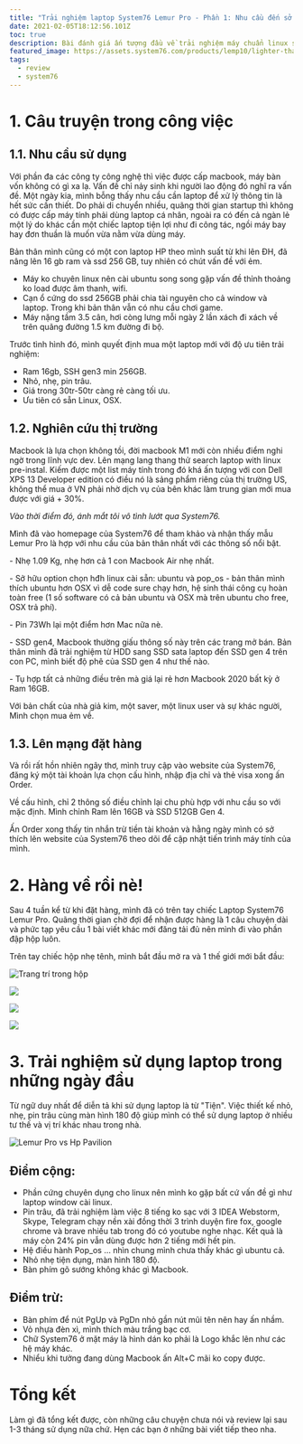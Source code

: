 ```yaml
---
title: "Trải nghiệm laptop System76 Lemur Pro - Phần 1: Nhu cầu đến sở hữu"
date: 2021-02-05T18:12:56.101Z
toc: true
description: Bài đánh giá ấn tượng đầu về trải nghiệm máy chuẩn linux system76
featured_image: https://assets.system76.com/products/lemp10/lighter-than-air.jpg
tags:
  - review
  - system76
---
```

# 1. Câu truyện trong công việc

## 1.1. Nhu cầu sử dụng

Với phần đa các công ty công nghệ thì việc được cấp macbook, máy bàn vốn không có gì xa lạ. Vấn đề chỉ nảy sinh khi người lao động đó nghĩ ra vấn đề. Một ngày kia, mình bỗng thấy nhu cầu cần laptop để xử lý thông tin là hết sức cần thiết. Do phải di chuyển nhiều, quãng thời gian startup thì không có được cấp máy tính phải dùng laptop cá nhân, ngoài ra có đến cả ngàn lẻ một lý do khác cần một chiếc laptop tiện lợi như đi công tác, ngồi máy bay hay đơn thuần là muốn vừa nằm vừa dùng máy.

Bản thân mình cũng có một con laptop HP theo mình suất từ khi lên ĐH, đã nâng lên 16 gb ram và ssd 256 GB, tuy nhiên có chút vấn đề với ẻm.

* Máy ko chuyên linux nên cài ubuntu song song gặp vấn đề thỉnh thoảng ko load được âm thanh, wifi.
* Cạn ổ cứng do ssd 256GB phải chia tài nguyên cho cả window và laptop. Trong khi bản thân vẫn có nhu cầu chơi game.
* Máy nặng tầm 3.5 cân, hơi còng lưng mỗi ngày 2 lần xách đi xách về trên quãng đường 1.5 km đường đi bộ.

Trước tình hình đó, mình quyết định mua một laptop mới với độ ưu tiên trải nghiệm:

* Ram 16gb, SSH gen3 min 256GB.
* Nhỏ, nhẹ, pin trâu.
* Giá trong 30tr-50tr càng rẻ càng tối ưu.
* Ưu tiên có sẵn Linux, OSX.

## 1.2. Nghiên cứu thị trường

Macbook là lựa chọn không tồi, đời macbook M1 mới còn nhiều điểm nghi ngờ trong lĩnh vực dev. Lên mạng lang thang thử search laptop with linux pre-instal. Kiếm được một list máy tính trong đó khá ấn tượng với con Dell XPS 13 Developer edition có điều nó là sảng phẩm riêng của thị trường US, không thể mua ở VN phải nhờ dịch vụ của bên khác làm trung gian mới mua được với giá + 30%.

*Vào thời điểm đó, ánh mắt tôi vô tình lướt qua System76.*

Mình đã vào homepage của System76 để tham khảo và nhận thấy mẫu Lemur Pro là hợp với nhu cầu của bản thân nhất với các thông số nổi bật.

\- Nhẹ 1.09 Kg, nhẹ hơn cả 1 con Macbook Air nhẹ nhất.

\- Sở hữu option chọn hđh linux cài sẵn: ubuntu và pop_os - bản thân mình thích ubuntu hơn OSX vì dễ code sure chạy hơn, hệ sinh thái công cụ hoàn toàn free (1 số software có cả bản ubuntu và OSX mà trên ubuntu cho free, OSX trả phí).

\- Pin 73Wh lại một điểm hơn Mac nữa nè.

\- SSD gen4, Macbook thường giấu thông số này trên các trang mở bán. Bản thân mình đã trải nghiệm từ HDD sang SSD sata laptop đến SSD gen 4 trên con PC, mình biết độ phê của SSD gen 4 như thế nào.

\- Tụ hợp tất cả những điều trên mà giá lại rẻ hơn Macbook 2020 bất kỳ ở Ram 16GB.

Với bản chất của nhà giả kim, một saver, một linux user và sự khác người, Mình chọn mua ẻm về.

## 1.3. Lên mạng đặt hàng

Và rồi rất hồn nhiên ngây thơ, mình truy cập vào website của System76, đăng ký một tài khoản lựa chọn cấu hình, nhập địa chỉ và thẻ visa xong ấn Order.

Về cấu hình, chỉ 2 thông số điều chỉnh lại chu phù hợp với nhu cầu so với mặc định. Mình chỉnh Ram lên 16GB và SSD 512GB Gen 4.

Ấn Order xong thấy tin nhắn trừ tiền tài khoản và hằng ngày mình có sở thích lên website của System76 theo dõi để cập nhật tiến trình máy tính của mình.

# 2. Hàng về rồi nè!

Sau 4 tuần kể từ khi đặt hàng, mình đã có trên tay chiếc Laptop System76 Lemur Pro. Quãng thời gian chờ đợi để nhận được hàng là 1 câu chuyện dài và phức tạp yêu cầu 1 bài viết khác mới đăng tải đủ nên mình đi vào phần đập hộp luôn.

Trên tay chiếc hộp nhẹ tênh, mình bắt đầu mở ra và 1 thế giới mới bắt đầu:

![Trang trí trong hộp](/images/20210205_110634.jpg "Trang trí trong hộp")

![](/images/20210205_110644.jpg)

![](/images/20210205_110814.jpg)

![](/images/20210205_110959.jpg)

# 3. Trải nghiệm sử dụng laptop trong những ngày đầu

Từ ngữ duy nhất để diễn tả khi sử dụng laptop là từ "Tiện". Việc thiết kế nhỏ, nhẹ, pin trâu cùng màn hình 180 độ giúp mình có thể sử dụng laptop ở nhiều tư thế và vị trí khác nhau trong nhà.

![Lemur Pro vs Hp Pavilion](/images/20210205_112057.jpg)

## Điểm cộng:

* Phần cứng chuyên dụng cho linux nên mình ko gặp bất cứ vấn đề gì như laptop window cài linux.
* Pin trâu, đã trải nghiệm làm việc 8 tiếng ko sạc với 3 IDEA Webstorm, Skype, Telegram chạy nền xài đồng thời 3 trình duyện fire fox, google chrome và brave nhiều tab trong đó có youtube nghe nhạc. Kết quả là máy còn 24% pin vẫn dùng được hơn 2 tiếng mới hết pin.
* Hệ điều hành Pop_os ... nhìn chung mình chưa thấy khác gì ubuntu cả.
* Nhỏ nhẹ tiện dụng, màn hình 180 độ.
* Bàn phím gõ sướng không khác gì Macbook.

## Điểm trừ:

* Bàn phím để nút PgUp và PgDn nhỏ gần nút mũi tên nên hay ấn nhầm.
* Vỏ nhựa đèn xì, mình thích màu trắng bạc cơ.
* Chữ System76 ở mặt máy là hình dán ko phải là Logo khắc lên như các hệ máy khác.
* Nhiểu khi tưởng đang dùng Macbook ấn Alt+C mãi ko copy được.

# Tổng kết

Làm gì đã tổng kết được, còn những câu chuyện chưa nói và review lại sau 1-3 tháng sử dụng nữa chứ. Hẹn các bạn ở những bài viết tiếp theo nha.